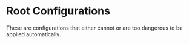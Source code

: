 # Root Configurations

These are configurations that either cannot or are too dangerous to be applied
automatically.
